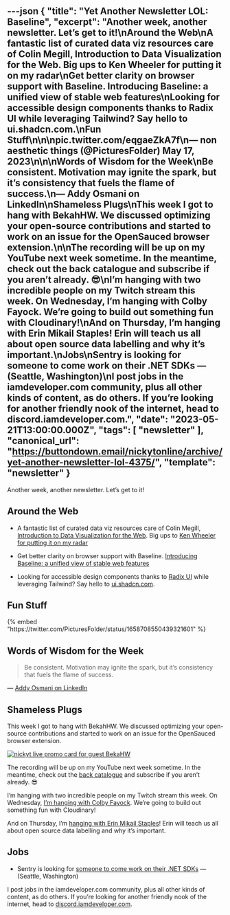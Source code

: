 ---json
{
  "title": "Yet Another Newsletter LOL: Baseline",
  "excerpt": "Another week, another newsletter. Let’s get to it!\nAround the Web\nA fantastic list of curated data viz resources care of Colin Megill, Introduction to Data Visualization for the Web. Big ups to Ken Wheeler for putting it on my radar\nGet better clarity on browser support with Baseline. Introducing Baseline: a unified view of stable web features\nLooking for accessible design components thanks to Radix UI while leveraging Tailwind? Say hello to ui.shadcn.com.\nFun Stuff\n\n\npic.twitter.com/eqgaeZkA7f\n— non aesthetic things (@PicturesFoIder) May 17, 2023\n\n\nWords of Wisdom for the Week\nBe consistent. Motivation may ignite the spark, but it’s consistency that fuels the flame of success.\n— Addy Osmani on LinkedIn\nShameless Plugs\nThis week I got to hang with BekahHW. We discussed optimizing your open-source contributions and started to work on an issue for the OpenSauced browser extension.\n\nThe recording will be up on my YouTube next week sometime. In the meantime, check out the back catalogue and subscribe if you aren’t already. 😎\nI’m hanging with two incredible people on my Twitch stream this week. On Wednesday, I’m hanging with Colby Fayock. We’re going to build out something fun with Cloudinary!\nAnd on Thursday, I’m hanging with Erin Mikail Staples! Erin will teach us all about open source data labelling and why it’s important.\nJobs\nSentry is looking for someone to come work on their .NET SDKs — (Seattle, Washington)\nI post jobs in the iamdeveloper.com community, plus all other kinds of content, as do others. If you’re looking for another friendly nook of the internet, head to discord.iamdeveloper.com.",
  "date": "2023-05-21T13:00:00.000Z",
  "tags": [
    "newsletter"
  ],
  "canonical_url": "https://buttondown.email/nickytonline/archive/yet-another-newsletter-lol-4375/",
  "template": "newsletter"
}
---

<p>Another week, another newsletter. Let&rsquo;s get to it!</p>
<h2>Around the Web</h2>
<ul>
<li>
<p>A fantastic list of curated data viz resources care of Colin Megill, <a href="https://colinmegill.com/blog/introduction-data-viz-web/?utm_source=nickytonline&amp;utm_medium=email&amp;utm_campaign=yet-another-newsletter-lol-4375" target="_blank">Introduction to Data Visualization for the Web</a>. Big ups to <a href="https://twitter.com/ken_wheeler/status/1659728417166589955?utm_source=nickytonline&amp;utm_medium=email&amp;utm_campaign=yet-another-newsletter-lol-4375" target="_blank">Ken Wheeler for putting it on my radar</a></p>
</li>
<li>
<p>Get better clarity on browser support with Baseline. <a href="https://developer.mozilla.org/en-US/blog/baseline-unified-view-stable-web-features/?utm_source=nickytonline&amp;utm_medium=email&amp;utm_campaign=yet-another-newsletter-lol-4375" target="_blank">Introducing Baseline: a unified view of stable web features</a></p>
</li>
<li>
<p>Looking for accessible design components thanks to <a href="https://www.radix-ui.com/?utm_source=nickytonline&amp;utm_medium=email&amp;utm_campaign=yet-another-newsletter-lol-4375" target="_blank">Radix UI</a> while leveraging Tailwind? Say hello to <a href="https://ui.shadcn.com?utm_source=nickytonline&amp;utm_medium=email&amp;utm_campaign=yet-another-newsletter-lol-4375" target="_blank">ui.shadcn.com</a>.</p>
</li>
</ul>
<h2>Fun Stuff</h2>
{% embed "https://twitter.com/PicturesFoIder/status/1658708550439321601" %}
<h2>Words of Wisdom for the Week</h2>
<blockquote>
<p>Be consistent. Motivation may ignite the spark, but it&rsquo;s consistency that fuels the flame of success.</p>
</blockquote>
<p>— <a href="https://www.linkedin.com/posts/addyosmani_lifeatgoogle-softwareengineering-productivity-activity-7064478074809057280-pBl7?utm_source=nickytonline&amp;utm_medium=email&amp;utm_campaign=yet-another-newsletter-lol-4375" target="_blank">Addy Osmani on LinkedIn</a></p>
<h2>Shameless Plugs</h2>
<p>This week I got to hang with BekahHW. We discussed optimizing your open-source contributions and started to work on an issue for the OpenSauced browser extension.</p>
<p><a href="https://twitch.tv/videos/1823350242?utm_source=nickytonline&amp;utm_medium=email&amp;utm_campaign=yet-another-newsletter-lol-4375" target="_blank"><img alt="nickyt live promo card for guest BekaHW" class="newsletter-image" src="https://buttondown.imgix.net/images/75f24c88-a5f5-4f97-bd69-85f410efd5ee.png?w=960&amp;fit=max" /></a></p>
<p>The recording will be up on my YouTube next week sometime. In the meantime, check out the <a href="https://youtube.com/@nickytlive?utm_source=nickytonline&amp;utm_medium=email&amp;utm_campaign=yet-another-newsletter-lol-4375" target="_blank">back catalogue</a> and subscribe if you aren&rsquo;t already. 😎</p>
<p>I&rsquo;m hanging with two incredible people on my Twitch stream this week. On Wednesday, <a href="https://www.iamdeveloper.com/pages/stream-schedule/?utm_source=nickytonline&amp;utm_medium=email&amp;utm_campaign=yet-another-newsletter-lol-4375#colby-fayock-let-s-build-with-cloudinary-" target="_blank">I&rsquo;m hanging with Colby Fayock</a>. We&rsquo;re going to build out something fun with Cloudinary!</p>
<p>And on Thursday, I&rsquo;m <a href="https://www.iamdeveloper.com/pages/stream-schedule/?utm_source=nickytonline&amp;utm_medium=email&amp;utm_campaign=yet-another-newsletter-lol-4375#erin-mikail-staples-open-source-data-labeling-and-why-it-s-important" target="_blank">hanging with Erin Mikail Staples</a>! Erin will teach us all about open source data labelling and why it&rsquo;s important.</p>
<h2>Jobs</h2>
<ul>
<li>Sentry is looking for <a href="https://sentry.io/careers/5056181/?utm_source=nickytonline&amp;utm_medium=email&amp;utm_campaign=yet-another-newsletter-lol-4375" target="_blank">someone to come work on their .NET SDKs</a> — (Seattle, Washington)</li>
</ul>
<p>I post jobs in the iamdeveloper.com community, plus all other kinds of content, as do others. If you&rsquo;re looking for another friendly nook of the internet, head to <a href="http://discord.iamdeveloper.com?utm_source=nickytonline&amp;utm_medium=email&amp;utm_campaign=yet-another-newsletter-lol-4375" target="_blank">discord.iamdeveloper.com</a>.</p>
